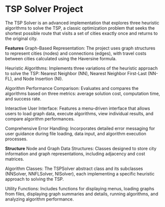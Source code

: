 # TSP Solver Project
The TSP Solver is an advanced implementation that explores three heuristic algorithms to solve the TSP, a classic optimization problem that seeks the shortest possible route that visits a set of cities exactly once and returns to the original city.

**Features**
Graph-Based Representation: The project uses graph structures to represent cities (nodes) and connections (edges), with travel costs between cities calculated using the Haversine formula.

Heuristic Algorithms: Implements three variations of the heuristic approach to solve the TSP: Nearest Neighbor (NN), Nearest Neighbor First-Last (NN-FL), and Node Insertion (NI).

Algorithm Performance Comparison: Evaluates and compares the algorithms based on three metrics: average solution cost, computation time, and success rate.

Interactive User Interface: Features a menu-driven interface that allows users to load graph data, execute algorithms, view individual results, and compare algorithm performances.

Comprehensive Error Handling: Incorporates detailed error messaging for user guidance during file loading, data input, and algorithm execution processes.

**Structure**
Node and Graph Data Structures: Classes designed to store city information and graph representations, including adjacency and cost matrices.

Algorithm Classes: The TSPSolver abstract class and its subclasses (NNSolver, NNFLSolver, NISolver), each implementing a specific heuristic approach to solving the TSP.

Utility Functions: Includes functions for displaying menus, loading graphs from files, displaying graph summaries and details, running algorithms, and analyzing algorithm performance.
